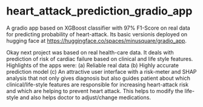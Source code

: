# heart_attack_prediction_gradio_app
A gradio app based on XGBoost classifier with 97% F1-Score on real data for predicting probability of heart-attack. Its basic versionis deployed on hugging face at https://huggingface.co/spaces/minusquare/gradio_app.

Okay next project was based on real health-care data. It deals with prediction of risk of cardiac failure based on clinical and life style features. Highlights of the apps were:
(a) Reliable real data
(b) Highly accurate prediction model
(c) An attractive user interface with a risk-meter and SHAP analysis that not only gives diagnosis but also guides patient about which clinical/life-style features are responsible for increasing heart-attack risk and which are helping to prevent heart attack. This helps to modify the life-style and also helps doctor to adjust/change medications. 
